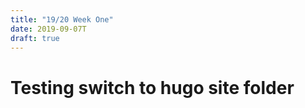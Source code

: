 ```yaml
---
title: "19/20 Week One"
date: 2019-09-07T
draft: true
---
```


# Testing switch to hugo site folder
